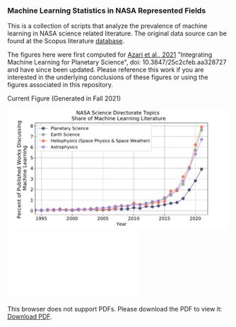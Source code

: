 
### Machine Learning Statistics in NASA Represented Fields

This is a collection of scripts that analyze the prevalence of machine learning in NASA science related literature. The original data source can be found at the Scopus literature [database](https://www.scopus.com/home.uri).

The figures here were first computed for [Azari et al., 2021](https://baas.aas.org/pub/2021n4i128/release/1?readingCollection=7272e5bb) "Integrating Machine Learning for Planetary Science", doi: 10.3847/25c2cfeb.aa328727 and have since been updated. Please reference this work if you are interested in the underlying conclusions of these figures or using the figures associated in this repository.  


Current Figure (Generated in Fall 2021)

<img width="1500" alt="img1" src="./Figures/NASADivision_Share_ML_Mid2021Results.pdf">

<object data="./Figures/NASADivision_Share_ML_Mid2021Results.pdf" type="application/pdf" width="700px" height="700px">
    <embed src="./Figures/NASADivision_Share_ML_Mid2021Results.pdf">
        <p>This browser does not support PDFs. Please download the PDF to view it: <a href="./Figures/NASADivision_Share_ML_Mid2021Results.pdf">Download PDF</a>.   
        </p>
    </embed>
</object>
